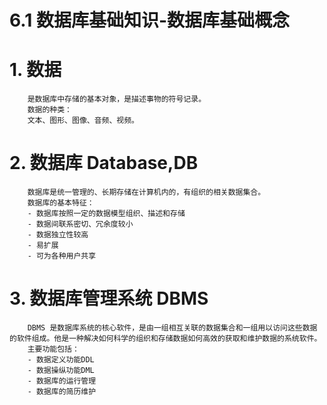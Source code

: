 # 6.1 数据库基础知识-数据库基础概念

# 1. 数据

        是数据库中存储的基本对象，是描述事物的符号记录。
        数据的种类：
        文本、图形、图像、音频、视频。
        

# 2. 数据库 Database,DB
        
        数据库是统一管理的、长期存储在计算机内的，有组织的相关数据集合。
        数据库的基本特征：
        - 数据库按照一定的数据模型组织、描述和存储
        - 数据间联系密切、冗余度较小
        - 数据独立性较高
        - 易扩展
        - 可为各种用户共享

# 3. 数据库管理系统 DBMS

        DBMS 是数据库系统的核心软件，是由一组相互关联的数据集合和一组用以访问这些数据的软件组成。他是一种解决如何科学的组织和存储数据如何高效的获取和维护数据的系统软件。
        主要功能包括：
        - 数据定义功能DDL
        - 数据操纵功能DML
        - 数据库的运行管理
        - 数据库的简历维护